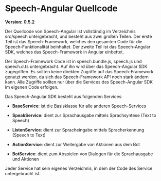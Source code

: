 # Speech-Angular Quellcode

**Version:** **0.5.2**

Der Quellcode von Speech-Angular ist vollständig im Verzeichnis src/speech untergebracht, und besteht aus zwei großen Teilen. Der erste Teil ist das Speech-Framework, welches den gesamten Code für die Speech-Funktionalität beinhaltet. Der zweite Teil ist das Speech-Angular SDK, welches das Speech-Framework in Angular einbettet.

Der Speech-Framework Code ist in speech.bundle.js, speech.js und speech.d.ts untergebracht. Auf ihn wird über das Speech-Angular SDK zugegriffen. Es sollten keine direkten Zugriffe auf das Speech-Framework genutzt werden, da sich das Speech-Framework API noch stark ändern kann. Alle Zugriffe sollten nur über die Services des Speech-Angular SDK im eigenen Code erfolgen.


Das Speech-Angular SDK besteht aus folgenden Services:

* **BaseService**: ist die Basisklasse für alle anderen Speech-Services

* **SpeakService**: dient zur Sprachausgabe mittels Sprachsyntese (Text to Speech)

* **ListenService**: dient zur Spracheingabe mittels Spracherkennung (Speech to Text)

* **ActionService**: dient zur Weitergabe von Aktionen aus dem Bot

* **BotService**: dient zum Abspielen von Dialogen für die Sprachausgabe und Aktionen

Jeder Service hat sein eigenes Verzeichnis, in dem der Code des Service untergebracht ist.
